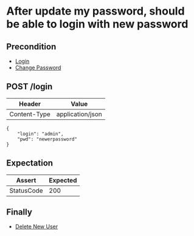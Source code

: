 # After update my password, should be able to login with new password

## Precondition

* [Login](../common/login.md)
* [Change Password](../common/change-my-password.md)

## POST /login

| Header | Value |
| - | - |
| Content-Type | application/json |

```
{
    "login": "admin",
    "pwd": "newerpassword"
}
```

## Expectation

| Assert | Expected |
| - | - |
| StatusCode | 200 |

## Finally

* [Delete New User](../common/reset-my-password.md)
